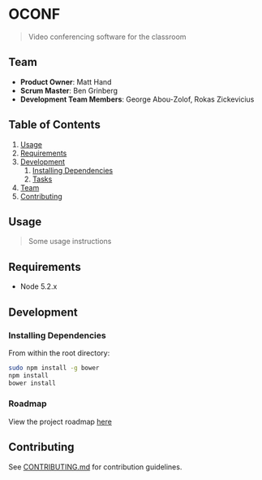 # OCONF

> Video conferencing software for the classroom

## Team

  - __Product Owner__: Matt Hand
  - __Scrum Master__: Ben Grinberg
  - __Development Team Members__: George Abou-Zolof, Rokas Zickevicius

## Table of Contents

1. [Usage](#Usage)
1. [Requirements](#requirements)
1. [Development](#development)
    1. [Installing Dependencies](#installing-dependencies)
    1. [Tasks](#tasks)
1. [Team](#team)
1. [Contributing](#contributing)

## Usage

> Some usage instructions

## Requirements

- Node 5.2.x

## Development

### Installing Dependencies

From within the root directory:

```sh
sudo npm install -g bower
npm install
bower install
```

### Roadmap

View the project roadmap [here](https://github.com/OCONF/OCONF/issues)


## Contributing

See [CONTRIBUTING.md](CONTRIBUTING.md) for contribution guidelines.
